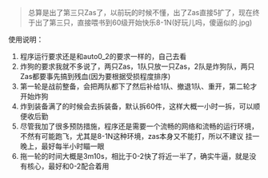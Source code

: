 >总算是出了第三只Zas了，以前玩的时候不懂，出了Zas直接5扩了，现在终于出了第三只，直接喂书到60级开始快乐8-1N(好玩儿吗，傻逼似的.jpg)


使用说明：
1. 程序运行要求还是和auto0_2的要求一样的，自己去看
2. 炸狗的要求我就不多说了，两只Zas，1队只放一只Zas，2队是炸狗队，两只Zas都要事先搞到残血(因为要根据受损程度排序)
3. 第一轮是战前整备，会把两队都下了然后补给1队、撤退1队、重开，第二轮才开始炸狗
4. 炸到装备满了的时候会去拆装备，默认拆60件，这样大概一小时一拆，可以顺便收后勤
5. 尽管我加了很多预防措施，程序还是需要一个流畅的网络和流畅的运行环境，不然有可能跑飞，尤其是8-1N这种环境，zas本身又不能打，所以不建议
   挂一晚上，最好每半小时瞄一眼
6. 拖一轮的时间大概是3m10s，相比于0-2快了将近一半了，确实牛逼，就是没有核心，最好和0-2配合着用

